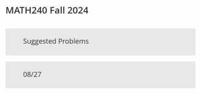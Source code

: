 <script type="text/javascript" async
src="https://cdnjs.cloudflare.com/ajax/libs/mathjax/2.7.7/MathJax.js?config=TeX-MML-AM_CHTML">
</script>

<script type="module">
import mermaid from 'https://cdn.jsdelivr.net/npm/mermaid@10/dist/mermaid.esm.min.mjs';
</script>

<link href="https://fonts.googleapis.com/icon?family=Material+Icons"
      rel="stylesheet">

<style>
.accordion > input[type="checkbox"] {
	position: absolute;
	left: -100vw;
}
.accordion .content {
	overflow-y: hidden;
	height: 0;
	transition: height 0.3s ease;
}
.accordion > input[type="checkbox"]:checked ~ .content {
	height: auto;
	overflow: visible;
}
.accordion label {
	display: block;
}
body {
	font: 16px/1.5em "Overpass", "Open Sans", Helvetica, sans-serif;
	color: #333;
	font-weight: 300;
}
.accordion {
	margin-bottom: 1em;
}
.accordion > input[type="checkbox"]:checked ~ .content {
	padding: 15px;
	border: 1px solid #e8e8e8;
	border-top: 0;
}
.accordion .handle {
	margin: 0;
	font-size: 1.125em;
	line-height: 1.2em;
}
.accordion label {
	color: #333;
	cursor: pointer;
	font-weight: normal;
	padding: 15px;
	background: #e8e8e8;
}
.accordion label:hover,
.accordion label:focus {
	background: #d8d8d8;
}
.accordion .handle label:before {
	font-family: 'Material Icons';
    content: "\e5cf";
	display: inline-block;
	margin-right: 10px;
	font-size: 1.5em;
	line-height: 1.5em;
	vertical-align: middle;
}
.accordion > input[type="checkbox"]:checked ~ .handle label:before {
	content: '\e5ce';
}
/*
   Demo purposes only
*/
*,
*:before,
*:after {
	box-sizing: border-box;
}
body {
	padding: 40px;
}
a {
	color: #06c;
}
p {
	margin: 0 0 1em;
}
h1 {
	margin: 0 0 1.5em;
	font-weight: 600;
	font-size: 1.5em;
}
.accordion {
	max-width: 120em;
}
.accordion p:last-child {
	margin-bottom: 0;
}
/* Slider */
.slider {
	overflow-y: hidden;
}
</style>



<h1>MATH240 Fall 2024</h1>



<section class="accordion">
<input type="checkbox" name="SuggestedProblems" id="SuggestedProblems">
<h2 class="handle">
<label for="SuggestedProblems">Suggested Problems</label>
</h2>
<div class="content">

- $\S$ 1.1: 1, 3, 5, 7, 9, 11, 13, 15, 17, 19, 21, 23, 24, 25, 27-34, 35, 37, 39, 41
- $\S$ 1.2: 1, 3, 5, 7, 9, 11, 13, 15, 17, 19, 21, 23, 25-34, 35, 37, 41, 43
- $\S$ 1.3: 1, 3, 5, 7, 9, 11, 13, 15, 17, 19, 21, 23-32, 33
- $\S$ 1.4: 1, 3, 5, 7, 9, 11, 13, 15, 17, 19, 21, 23-34, 35, 39, 40, 42, 44
- $\S$ 1.5: 1, 3, 5, 7, 9, 11, 13, 15, 17, 19, 21, 23, 25, 27-36, 39-45, 47, 49, 51
- $\S$ 1.7: 1, 3, 5, 7, 9, 11, 13, 15, 17, 19, 21-31, 33, 35, 39-44
- $\S$ 1.8: 1, 3, 5, 7, 9, 11, 13, 15, 17, 19, 21-33, 40, 41
- $\S$ 1.9: 1, 3, 5, 7, 9, 11, 13, 15, 17, 19, 21, 22, 23-38
- $\S$ 2.1: 1, 2, 3, 5, 7, 8, 9, 10, 11, 13, 15-24, 27-29, 31, 35
- $\S$ 2.2: 1, 3, 7, 9, 11-20, 21, 23, 25, 27, 29, 39, 41, 43
- $\S$ 2.3: 1, 3, 4, 5, 7, 8, 11-23, 25, 27, 29, 31, 35, 37, 41
- $\S$ 3.1: 1, 3, 7, 9, 11, 13, 19-24, 37, 38, 39-42, 45
- $\S$ 3.2: 1, 2, 3, 4, 5, 9, 15-21, 23, 24, 26-35, 37, 40, 41, 45, 46, 51, 52
- $\S$ 3.3: 19, 21, 23, 27, 31, 32, 36
- $\S$ 4.1: 1, 2, 3, 5, 6, 7, 8, 9, 11, 13, 15, 17, 19, 21-36
- $\S$ 4.2: 1, 3, 5, 7, 9, 11, 13, 15, 17, 19, 21, 23, 25-39, 47
- $\S$ 4.3: 1, 3, 5, 7, 9, 11, 13, 15, 19, 21-33, 35, 39-43
- $\S$ 4.4: 1, 3, 5, 7, 9, 11, 13, 15-21, 25, 31, 33, 35, 36
- $\S$ 4.5: 1, 3, 5, 7, 9, 11, 13, 15, 17-27, 29, 31, 33, 35, 37, 39, 41, 43-48
- $\S$ 4.6: 1, 3, 5, 7, 9, 11-15
- $\S$ 5.1: 1, 3, 4, 5, 7, 9, 13, 15, 16, 17, 18, 21-33
- $\S$ 5.2: 1, 3, 7, 11, 13, 15, 17, 18, 19, 21-30, 32
- $\S$ 5.3: 1, 3, 4, 5, 7, 9, 11, 13, 17, 19, 21-33
- $\S$ 5.4: 1, 3, 4, 5, 7, 9, 11, 13, 15, 17-28
- $\S$ 5.5: 1, 3, 5, 7, 9, 13, 15, 23-26
- $\S$ 6.1: 1, 5, 7, 9, 11, 13, 14, 15-28, 30, 31, 33, 37, 39
- $\S$ 6.2: 1, 3, 5, 7, 9, 11, 13, 15, 17, 19, 21, 23-32, 35, 37
- $\S$ 6.3: 1, 2, 3, 5, 7, 9, 11, 13, 15, 17, 18, 21-30
- $\S$ 6.4: 1, 3, 5, 7, 11, 13, 15, 17-23
- $\S$ 6.5: 1, 3, 5, 7, 9, 11, 13, 15, 17-26
- $\S$ 6.6: 1, 3, 5, 7, 9, 13, 15, 18 (Note: The \[T\] means Matlab is needed for the  
    computation)
- $\S$ 7.1: 1, 3, 5, 7, 9, 11, 13, 15, 17, 19, 25-32, 33
- $\S$ 7.2: 1, 3, 5, 7, 9, 11, 13, 15, 17, 21-31
- $\S$ 7.4: 1, 3, 5, 7, 9, 11, 15

</div>
</section>



<section class="accordion">
<input type="checkbox" name="08/27" id="0827">
<h2 class="handle">
<label for="0827">08/27</label>
</h2>
<div class="content">

<!--
<ul>
<li>Self introduction: name, major, hobby, learning goal.</li>
<li>ADS accommodation: requests must be reported to the instructor.</li>
<li>Quizzes: 20 minutes at end of Thursday discussions, 11 quizzes in total, and 2 will be dropped, no make ups regardless of any excuses.</li>
<li>Office hours: 4pm-5pm, Tuesdays &amp; Thursdays, MATH0206</li>
<li>Email: haoranli@umd.edu</li>
<li>Format: First I would like to make a super quick review if necessary, then I will address any problems from the homework or the lecture, after that, there are problems suggested by the instructor that we can go through.</li>
<li>Remark: Please do come to the discussions. It is a great chance for you to work on problems with others and get immediate feedbacks.</li>
<li>Applications: physics, machine learning, fourier analysis</li>
<li>Reminder: always check the answer for the case of a unique solution.</li>
</ul>
<h4><a id="suggested-exercises" class="anchor" aria-hidden="true"><span class="octicon octicon-link"></span></a>Suggested Exercises</h4>
<ul>
<li>\(\S\) 1.1: 1, 3, 5, 7, 9, 11, 13, 15, 17, 19, 21, 23, 24, 25, 27-34, 35, 37, 39, 41</li>
-->

1. Use elementary row operations to determine if the linear system is consistent or not.
	$$
	\begin{cases}
	3x_1+ 6x_2-3x_3=6\\
	-2x_1-4x_2-3x_3=-1\\
	3x_1+ 6x_2-2x_3=10
	\end{cases}
	$$
	First we get the augmented matrix of the linear system
	$$
	\begin{align*}
	&\begin{bmatrix}
	3&6&-3&6\\
	-2&-4&-3&-1\\
	3&6&-2&10\\
	\end{bmatrix}
	\xrightarrow{(\frac{1}{3})R_1}
	\begin{bmatrix}
	1&2&-1&2\\
	-2&-4&-3&-1\\
	3&6&-2&10\\
	\end{bmatrix}
	\xrightarrow{\substack{2R_1+R_2\\(-3)R_1+R_2}}
	\begin{bmatrix}
	1&2&-1&2\\
	0&0&-5&3\\
	0&0&1&4\\
	\end{bmatrix}\\
	&\xrightarrow{5R_3+R_2}
	\begin{bmatrix}
	1&2&-1&2\\
	0&0&0&23\\
	0&0&1&4\\
	\end{bmatrix}
	\end{align*}
	$$
	Notice that $R_2$ reads
	$$
	0=0x_1+0x_2+0x_3=23
	$$
	which is impossible, therefore the original linear system has no solutions


</div>
</section>
